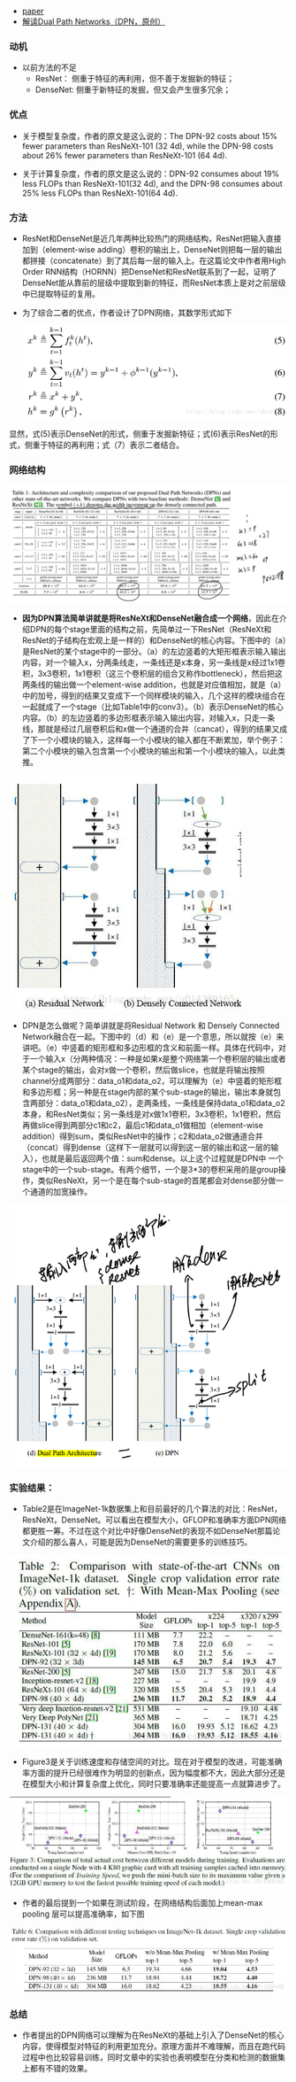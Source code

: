 * [paper](paper/30.106-17-Dual-Path-Networks.pdf)
* [解读Dual Path Networks（DPN，原创）](https://www.jianshu.com/p/c13a9900d643)

### 动机

* 以前方法的不足
  * ResNet： 侧重于特征的再利用，但不善于发掘新的特征；
  * DenseNet: 侧重于新特征的发掘，但又会产生很多冗余；

### 优点

* 关于模型复杂度，作者的原文是这么说的：The DPN-92 costs about 15% fewer parameters than ResNeXt-101 (32 4d), while the DPN-98 costs about 26% fewer parameters than ResNeXt-101 (64 4d). 

* 关于计算复杂度，作者的原文是这么说的：DPN-92 consumes about 19% less FLOPs than ResNeXt-101(32 4d), and the DPN-98 consumes about 25% less FLOPs than ResNeXt-101(64 4d).

### 方法

* ResNet和DenseNet是近几年两种比较热门的网络结构，ResNet把输入直接加到（element-wise adding）卷积的输出上，DenseNet则把每一层的输出都拼接（concatenate）到了其后每一层的输入上。在这篇论文中作者用High Order RNN结构（HORNN）把DenseNet和ResNet联系到了一起，证明了DenseNet能从靠前的层级中提取到新的特征，而ResNet本质上是对之前层级中已提取特征的复用。
* 为了综合二者的优点，作者设计了DPN网络，其数学形式如下

  ![img](readme/30.106-公式.png)

显然，式(5)表示DenseNet的形式，侧重于发掘新特征；式(6)表示ResNet的形式，侧重于特征的再利用；式（7）表示二者结合。

### 网络结构

![1542889378475](readme/30.106-网络结构.png)

* **因为DPN算法简单讲就是将ResNeXt和DenseNet融合成一个网络**，因此在介绍DPN的每个stage里面的结构之前，先简单过一下ResNet（ResNeXt和ResNet的子结构在宏观上是一样的）和DenseNet的核心内容。下图中的（a）是ResNet的某个stage中的一部分。（a）的左边竖着的大矩形框表示输入输出内容，对一个输入x，分两条线走，一条线还是x本身，另一条线是x经过1x1卷积，3x3卷积，1x1卷积（这三个卷积层的组合又称作bottleneck），然后把这两条线的输出做一个element-wise addition，也就是对应值相加，就是（a）中的加号，得到的结果又变成下一个同样模块的输入，几个这样的模块组合在一起就成了一个stage（比如Table1中的conv3）。（b）表示DenseNet的核心内容。（b）的左边竖着的多边形框表示输入输出内容，对输入x，只走一条线，那就是经过几层卷积后和x做一个通道的合并（cancat），得到的结果又成了下一个小模块的输入，这样每一个小模块的输入都在不断累加，举个例子：第二个小模块的输入包含第一个小模块的输出和第一个小模块的输入，以此类推。

![这里写图片描述](readme/30.106-网络结构_block_01.png)

* DPN是怎么做呢？简单讲就是将Residual Network 和 Densely Connected Network融合在一起。下图中的（d）和（e）是一个意思，所以就按（e）来讲吧。（e）中竖着的矩形框和多边形框的含义和前面一样。具体在代码中，对于一个输入x（分两种情况：一种是如果x是整个网络第一个卷积层的输出或者某个stage的输出，会对x做一个卷积，然后做slice，也就是将输出按照channel分成两部分：data_o1和data_o2，可以理解为（e）中竖着的矩形框和多边形框；另一种是在stage内部的某个sub-stage的输出，输出本身就包含两部分：data_o1和data_o2），走两条线，一条线是保持data_o1和data_o2本身，和ResNet类似；另一条线是对x做1x1卷积，3x3卷积，1x1卷积，然后再做slice得到两部分c1和c2，最后c1和data_o1做相加（element-wise addition）得到sum，类似ResNet中的操作；c2和data_o2做通道合并（concat）得到dense（这样下一层就可以得到这一层的输出和这一层的输入），也就是最后返回两个值：sum和dense。以上这个过程就是DPN中 一个stage中的一个sub-stage。有两个细节，一个是3*3的卷积采用的是group操作，类似ResNeXt，另一个是在每个sub-stage的首尾都会对dense部分做一个通道的加宽操作。

![1542889447186](readme/30.106-网络结构_block_02.png)

### 实验结果：

* Table2是在ImageNet-1k数据集上和目前最好的几个算法的对比：ResNet，ResNeXt，DenseNet。可以看出在模型大小，GFLOP和准确率方面DPN网络都更胜一筹。不过在这个对比中好像DenseNet的表现不如DenseNet那篇论文介绍的那么喜人，可能是因为DenseNet的需要更多的训练技巧。

![这里写图片描述](readme/30.106-实验对比_01.png)

* Figure3是关于训练速度和存储空间的对比。现在对于模型的改进，可能准确率方面的提升已经很难作为明显的创新点，因为幅度都不大，因此大部分还是在模型大小和计算复杂度上优化，同时只要准确率还能提高一点就算进步了。

![这里写图片描述](readme/30.106-实验对比_02.png)

* 作者的最后提到一个如果在测试阶段，在网络结构后面加上mean-max pooling 层可以提高准确率，如下图

![这里写图片描述](readme/30.106-实验对比_03.png)

### 总结

* 作者提出的DPN网络可以理解为在ResNeXt的基础上引入了DenseNet的核心内容，使得模型对特征的利用更加充分。原理方面并不难理解，而且在跑代码过程中也比较容易训练，同时文章中的实验也表明模型在分类和检测的数据集上都有不错的效果。